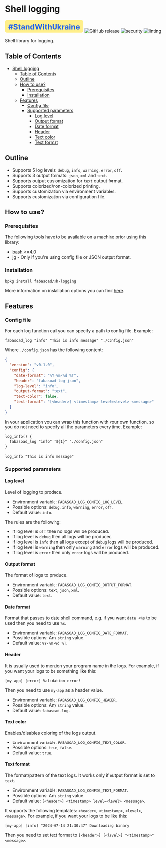 # Shell logging

[![Stand With Ukraine](https://raw.githubusercontent.com/vshymanskyy/StandWithUkraine/main/badges/StandWithUkraine.svg)](https://stand-with-ukraine.pp.ua)
![GitHub release](https://img.shields.io/github/v/release/fabasoad/sh-logging?include_prereleases)
![security](https://github.com/fabasoad/sh-logging/actions/workflows/security.yml/badge.svg)
![linting](https://github.com/fabasoad/sh-logging/actions/workflows/linting.yml/badge.svg)

Shell library for logging.

## Table of Contents

- [Shell logging](#shell-logging)
  - [Table of Contents](#table-of-contents)
  - [Outline](#outline)
  - [How to use?](#how-to-use)
    - [Prerequisites](#prerequisites)
    - [Installation](#installation)
  - [Features](#features)
    - [Config file](#config-file)
    - [Supported parameters](#supported-parameters)
      - [Log level](#log-level)
      - [Output format](#output-format)
      - [Date format](#date-format)
      - [Header](#header)
      - [Text color](#text-color)
      - [Text format](#text-format)

## Outline

- Supports 5 log levels: `debug`, `info`, `warning`, `error`, `off`.
- Supports 3 output formats: `json`, `xml` and `text`.
- Supports output customization for `text` output format.
- Supports colorized/non-colorized printing.
- Supports customization via environment variables.
- Supports customization via configuration file.

## How to use?

### Prerequisites

The following tools have to be available on a machine prior using this library:

- [bash >=4.0](https://www.gnu.org/software/bash/)
- [jq](https://jqlang.github.io/jq/) - Only if you're using config file or JSON
  output format.

### Installation

```shell
bpkg install fabasoad/sh-logging
```

More information on installation options you can find [here](https://github.com/bpkg/bpkg?tab=readme-ov-file#installing-packages).

## Features

### Config file

For each log function call you can specify a path to config file. Example:

```shell
fabasoad_log "info" "This is info message" "./config.json"
```

Where `./config.json` has the following content:

```json
{
  "version": "v0.1.0",
  "config": {
    "date-format": "%Y-%m-%d %T",
    "header": "fabasoad-log-json",
    "log-level": "info",
    "output-format": "text",
    "text-color": false,
    "text-format": "[<header>] <timestamp> level=<level> <message>"
  }
}
```

In your application you can wrap this function with your own function, so you do
not need to specify all the parameters every time. Example:

```shell
log_info() {
  fabasoad_log "info" "${1}" "./config.json"
}

log_info "This is info message"
```

### Supported parameters

#### Log level

Level of logging to produce.

- Environment variable: `FABASOAD_LOG_CONFIG_LOG_LEVEL`.
- Possible options: `debug`, `info`, `warning`, `error`, `off`.
- Default value: `info`.

The rules are the following:

- If log level is `off` then no logs will be produced.
- If log level is `debug` then all logs will be produced.
- If log level is `info` then all logs except of `debug` logs will be produced.
- If log level is `warning` then only `warning` and `error` logs will be produced.
- If log level is `error` then only `error` logs will be produced.

#### Output format

The format of logs to produce.

- Environment variable: `FABASOAD_LOG_CONFIG_OUTPUT_FORMAT`.
- Possible options: `text`, `json`, `xml`.
- Default value: `text`.

#### Date format

Format that passes to [date](https://pubs.opengroup.org/onlinepubs/009695399/utilities/date.html)
shell command, e.g. if you want `date +%s` to be used then you need to use `%s`.

- Environment variable: `FABASOAD_LOG_CONFIG_DATE_FORMAT`.
- Possible options: Any `string` value.
- Default value: `%Y-%m-%d %T`.

#### Header

It is usually used to mention your program name in the logs. For example, if you
want your logs to be something like this:

```text
[my-app] [error] Validation error!
```

Then you need to use `my-app` as a header value.

- Environment variable: `FABASOAD_LOG_CONFIG_HEADER`.
- Possible options: Any `string` value.
- Default value: `fabasoad-log`.

#### Text color

Enables/disables coloring of the logs output.

- Environment variable: `FABASOAD_LOG_CONFIG_TEXT_COLOR`.
- Possible options: `true`, `false`.
- Default value: `true`.

#### Text format

The format/pattern of the text logs. It works only if output format is set to `text`.

- Environment variable: `FABASOAD_LOG_CONFIG_TEXT_FORMAT`.
- Possible options: Any `string` value.
- Default value: `[<header>] <timestamp> level=<level> <message>`.

It supports the following templates: `<header>`, `<timestamp>`, `<level>`,
`<message>`. For example, if you want your logs to be like this:

```text
[my-app] [info] "2024-07-14 21:30:47" Downloading binary
```

Then you need to set text format to `[<header>] [<level>] "<timestamp>" <message>`.
